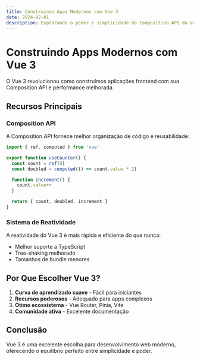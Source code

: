 ```yaml
---
title: Construindo Apps Modernos com Vue 3
date: 2024-02-01
description: Explorando o poder e simplicidade da Composition API do Vue 3.
---
```


# Construindo Apps Modernos com Vue 3

O Vue 3 revolucionou como construímos aplicações frontend com sua Composition API e performance melhorada.

## Recursos Principais

### Composition API

A Composition API fornece melhor organização de código e reusabilidade:

```javascript
import { ref, computed } from 'vue'

export function useCounter() {
  const count = ref(0)
  const doubled = computed(() => count.value * 2)

  function increment() {
    count.value++
  }

  return { count, doubled, increment }
}
```

### Sistema de Reatividade

A reatividade do Vue 3 é mais rápida e eficiente do que nunca:

- Melhor suporte a TypeScript
- Tree-shaking melhorado
- Tamanhos de bundle menores

## Por Que Escolher Vue 3?

1. **Curva de aprendizado suave** - Fácil para iniciantes
2. **Recursos poderosos** - Adequado para apps complexos
3. **Ótimo ecossistema** - Vue Router, Pinia, Vite
4. **Comunidade ativa** - Excelente documentação

## Conclusão

Vue 3 é uma excelente escolha para desenvolvimento web moderno, oferecendo o equilíbrio perfeito entre simplicidade e poder.
